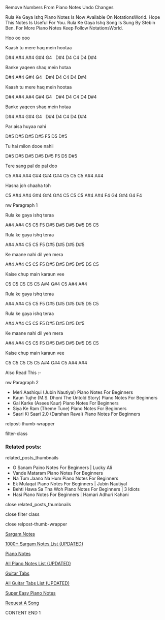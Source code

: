 
Remove Numbers From Piano Notes
Undo Changes

Rula Ke Gaya Ishq Piano Notes Is Now Available On NotationsWorld. Hope This Notes Is Useful For You. Rula Ke Gaya Ishq Song Is Sung By Stebin Ben. For More Piano Notes Keep Follow NotationsWorld.

Hoo oo ooo

Kaash tu mere haq mein hootaa

D#4 A#4 A#4 G#4 G4   D#4 D4 C4 D4 D#4

Banke yaqeen shaq mein hotaa

D#4 A#4 G#4 G4   D#4 D4 C4 D4 D#4

Kaash tu mere haq mein hootaa

D#4 A#4 A#4 G#4 G4   D#4 D4 C4 D4 D#4

Banke yaqeen shaq mein hotaa

D#4 A#4 G#4 G4   D#4 D4 C4 D4 D#4

Par aisa huyaa nahi

D#5 D#5 D#5 D#5 F5 D5 D#5

Tu hai milon dooe nahii

D#5 D#5 D#5 D#5 D#5 F5 D5 D#5

Tere sang pal do pal doo

C5 A#4 A#4 G#4 G#4 G#4 C5 C5 C5 A#4 A#4

Hasna joh chaaha toh

C5 A#4 A#4 G#4 G#4 G#4 C5 C5 C5 A#4 A#4 F4 G4 G#4 G4 F4

nw Paragraph 1

Rula ke gaya ishq teraa

A#4 A#4 C5 C5 F5 D#5 D#5 D#5 D#5 D5 C5

Rula ke gaya ishq teraa

A#4 A#4 C5 C5 F5 D#5 D#5 D#5 D#5

Ke maane nahi dil yeh mera

A#4 A#4 C5 C5 F5 D#5 D#5 D#5 D#5 D5 C5

Kaise chup main karaun vee

C5 C5 C5 C5 C5 A#4 G#4 C5 A#4 A#4

Rula ke gaya ishq teraa

A#4 A#4 C5 C5 F5 D#5 D#5 D#5 D#5 D5 C5

Rula ke gaya ishq teraa

A#4 A#4 C5 C5 F5 D#5 D#5 D#5 D#5

Ke maane nahi dil yeh mera

A#4 A#4 C5 C5 F5 D#5 D#5 D#5 D#5 D5 C5

Kaise chup main karaun vee

C5 C5 C5 C5 C5 A#4 G#4 C5 A#4 A#4

Also Read This :-

nw Paragraph 2

* Meri Aashiqui (Jubin Nautiyal) Piano Notes For Beginners
* Kaun Tujhe (M.S. Dhoni The Untold Story) Piano Notes For Beginners
* Gal Karke (Asees Kaur) Piano Notes For Beginners
* Siya Ke Ram (Theme Tune) Piano Notes For Beginners
* Saari Ki Saari 2.0 (Darshan Raval) Piano Notes For Beginners

relpost-thumb-wrapper

filter-class

### Related posts:

related_posts_thumbnails

* O Sanam Paino Notes For Beginners | Lucky Ali
* Vande Mataram Piano Notes For Beginners
* Na Tum Jaano Na Hum Piano Notes For Beginners
* Ek Mulaqat Piano Notes For Beginners | Jubin Nautiyal
* Behti Hawa Sa Tha Woh Piano Notes For Beginners | 3 Idiots
* Hasi Piano Notes For Beginners | Hamari Adhuri Kahani

close related_posts_thumbnails

close filter class

close relpost-thumb-wrapper

[Sargam Notes](https://www.notationsworld.com/sargam-notes.html)

[1000+ Sargam Notes List (UPDATED)](https://www.notationsworld.com/all-songs-list-sargam-notes.html)

[Piano Notes](https://www.notationsworld.com/piano-notes.html)

[All Piano Notes List (UPDATED)](https://www.notationsworld.com/all-songs-list-piano-notes.html)

[Guitar Tabs](https://www.notationsworld.com/guitar-tabs.html)

[All Guitar Tabs List (UPDATED)](https://www.notationsworld.com/all-songs-list-guitar-tabs.html)

[Super Easy Piano Notes](https://studywall.in/)

[Request A Song](https://www.notationsworld.com/request-a-song.html)

CONTENT END 1

